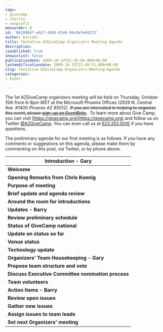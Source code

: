 ```yaml
---
tags:
- givecamp
- charity
- nonprofit
menuorder: 0
id: '06189847-eb2f-4498-87e0-99c0efe69233'
author: bsstahl
title: Tentative AZGiveCamp Organizers Meeting Agenda
description: 
ispublished: true
showinlist: false
publicationdate: 2009-10-14T01:36:00.000+00:00
lastmodificationdate: 2009-10-13T23:40:51.000+00:00
slug: Tentative-AZGiveCamp-Organizers-Meeting-Agenda
categories:
- Event

---
```

The 1st AZGiveCamp organizers meeting will be held on Thursday, October 15th from 6-8pm MST at the Microsoft Phoenix Offices (2929 N. Central Ave. #1400 Phoenix AZ 85012). <del>If you are interested in helping to organize this event, please [sign-up on EventBrite](https://www.eventbrite.com/)</del>.  To learn more about Give Camp, you can visit [https://givecamp.org](https://givecamp.org) and follow us on Twitter [@AZGiveCamp](http://www.twitter.com/azgivecamp). You can even call us at [623.252.GIVE](tel:6232524483) if you have questions.

The preliminary agenda for our first meeting is as follows. If you have any comments or suggestions on this agenda, please make them by commenting on this post, via Twitter, or by phone above.


| **Introduction - Gary** |
| --- |
| **Welcome** | Call-to-order, welcome & introduce Chris Koenig |
| **Opening Remarks from Chris Koenig** | Brief introduction to GiveCamp and call-to-action. |
| **Purpose of meeting** | Let everyone know why we are here |
| **Brief update and agenda review** | Give brief update on where we are, and review the agenda |
| **Around the room for introductions** | Who are you? What were you hoping to bring to GiveCamp?  |
| **Updates - Barry** |
| **Review preliminary schedule** | We are targeting February for the event, but we need to develop a more detailed schedule.  |
| **Status of GiveCamp national** | Review of GiveCamp national, and what they have going on. Make everyone is aware of the regular conference call, legal structure, etc. |
| **Update on status so far** | Review the work already accomplished including known sponsors (Microsoft, etc), proposed standards, and relationships with other  Camps. |
| **Venue status** | Review why we think venue is such a big deal, and where we stand. |
| **Technology update** | Review where we are on azgivecamp.org, etc. |
| **Organizers’ Team Housekeeping - Gary** |
| **Propose team structure and vote** | Review proposed team structure and open for discussion, better ideas, and settle on what we want to do. |
| **Discuss Executive Committee nomination process** | Solicit volunteers via email and produce ballot for next meeting. |
| **Team volunteers** | Get volunteers for teams. |
| **Action Items - Barry** |
| **Review open issues** | Share the list of open issues. |
| **Gather new issues** | Solicit new issues.  |
| **Assign issues to team leads** | Assign the issues we can to the team leads. |
| **Set next Organizers’ meeting** | Set date/time for next Organizers’ meeting. Encourage team leads to set their own meetings and keep the Organizers Team updated. |
